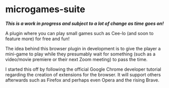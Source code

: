 # microgames-suite
***This is a work in progress and subject to a lot of change as time goes on!***

A plugin where you can play small games such as Cee-lo (and soon to feature more) for free and fun!

The idea behind this browser plugin in development is to give the player a mini-game to play while they presumably wait for something (such as a video/movie premiere or their next
Zoom meeting) to pass the time. 

I started this off by following the official Google Chrome developer tutorial regarding the creation of extensions for the browser. It will support others
afterwards such as Firefox and perhaps even Opera and the rising Brave. 

